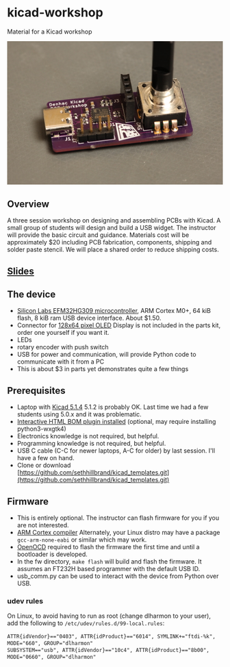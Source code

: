 # kicad-workshop
Material for a Kicad workshop

![Photo](slides/PCBphoto.jpg)

## Overview

A three session workshop on designing and assembling PCBs with
Kicad. A small group of students will design and build a USB
widget. The instructor will provide the basic circuit and
guidance. Materials cost will be approximately $20 including PCB
fabrication, components, shipping and solder paste stencil. We will
place a shared order to reduce shipping costs.

## [Slides](https://raw.githubusercontent.com/dlharmon/kicad-workshop/master/slides/kicad-workshop.pdf)

## The device

- [Silicon Labs EFM32HG309 microcontroller](https://www.silabs.com/products/mcu/32-bit/efm32-happy-gecko), ARM Cortex M0+, 64 kiB flash, 8 kiB ram USB device interface. About $1.50.
 - Connector for [128x64 pixel OLED](https://www.aliexpress.com/item/32847040077.html?spm=a2g0s.9042311.0.0.6e644c4dlFzZIQ) Display is not included in the parts kit, order one yourself if you want it.
 - LEDs
 - rotary encoder with push switch
 - USB for power and communication, will provide Python code to communicate with it from a PC
 - This is about $3 in parts yet demonstrates quite a few things

## Prerequisites
 - Laptop with [Kicad 5.1.4](http://www.kicad-pcb.org/download/) 5.1.2 is probably OK. Last time we had a few students using 5.0.x and it was problematic.
 - [Interactive HTML BOM plugin installed](https://github.com/openscopeproject/InteractiveHtmlBom) (optional, may require installing python3-wxgtk4)
 - Electronics knowledge is not required, but helpful.
 - Programming knowledge is not required, but helpful.
 - USB C cable (C-C for newer laptops, A-C for older) by last session. I'll have a few on hand.
 - Clone or download [https://github.com/sethhillbrand/kicad_templates.git](https://github.com/sethhillbrand/kicad_templates.git)

## Firmware
 - This is entirely optional. The instructor can flash firmware for you if you are not interested.
 - [ARM Cortex compiler](https://developer.arm.com/tools-and-software/open-source-software/developer-tools/gnu-toolchain/gnu-rm/downloads) Alternately, your Linux distro may have a package `gcc-arm-none-eabi` or similar which may work.
 - [OpenOCD](http://openocd.org/) required to flash the firmware the first time and until a bootloader is developed.
 - In the fw directory, `make flash` will build and flash the firmware. It assumes an FT232H based programmer with the default USB ID.
 - usb_comm.py can be used to interact with the device from Python over USB.

### udev rules

On Linux, to avoid having to run as root (change dlharmon to your user), add the following to `/etc/udev/rules.d/99-local.rules`:

```
ATTR{idVendor}=="0403", ATTR{idProduct}=="6014", SYMLINK+="ftdi-%k", MODE="660", GROUP="dlharmon"
SUBSYSTEM=="usb", ATTR{idVendor}=="10c4", ATTR{idProduct}=="8b00", MODE="0660", GROUP="dlharmon"
```
